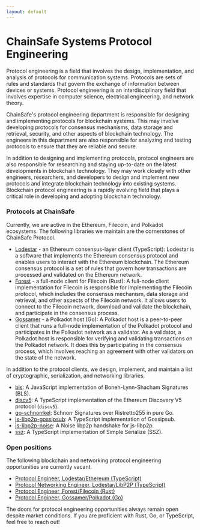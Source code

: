 ```yaml
---
layout: default
---
```


# ChainSafe Systems Protocol Engineering

Protocol engineering is a field that involves the design, implementation, and
analysis of protocols for communication systems. Protocols are sets of rules
and standards that govern the exchange of information between devices or
systems. Protocol engineering is an interdisciplinary field that involves
expertise in computer science, electrical engineering, and network theory.

ChainSafe's protocol engineering department is responsible for designing and
implementing protocols for blockchain systems. This may involve developing
protocols for consensus mechanisms, data storage and retrieval, security, and
other aspects of blockchain technology. The engineers in this department are
also responsible for analyzing and testing protocols to ensure that they are
reliable and secure.

In addition to designing and implementing protocols, protocol engineers are also
responsible for researching and staying up-to-date on the latest developments in
blockchain technology. They may work closely with other engineers, researchers,
and developers to design and implement new protocols and integrate blockchain
technology into existing systems. Blockchain protocol engineering is a rapidly
evolving field that plays a critical role in developing and adopting blockchain
technology.

### Protocols at ChainSafe

Currently, we are active in the Ethereum, Filecoin, and Polkadot ecosystems.
The following libraries we maintain are the cornerstones of ChainSafe Protocol.

* [Lodestar](https://lodestar.chainsafe.io) - an Ethereum consensus-layer
  client (TypeScript): Lodestar is a software that implements the Ethereum
  consensus protocol and enables users to interact with the Ethereum blockchain.
  The Ethereum consensus protocol is a set of rules that govern how transactions
  are processed and validated on the Ethereum network.
* [Forest](https://github.com/ChainSafe/forest) - a full-node client for
  Filecoin (Rust): A full-node client implementation for Filecoin is
  responsible for implementing the Filecoin protocol, which includes the
  consensus mechanism, data storage and retrieval, and other aspects of the
  Filecoin network. It allows users to connect to the Filecoin network, download
  and validate the blockchain, and participate in the consensus process.
* [Gossamer](https://github.com/ChainSafe/gossamer) - a Polkadot host (Go):
  A Polkadot host is a peer-to-peer client that runs a full-node implementation
  of the Polkadot protocol and participates in the Polkadot network as a
  validator. As a validator, a Polkadot host is responsible for verifying and
  validating transactions on the Polkadot network. It does this by participating
  in the consensus process, which involves reaching an agreement with other
  validators on the state of the network.

In addition to the protocol clients, we design, implement, and maintain a list
of cryptographic, serialization, and networking libraries.

* [bls](https://github.com/ChainSafe/bls): A JavaScript implementation of
  Boneh-Lynn-Shacham Signatures (BLS).
* [discv5](https://github.com/ChainSafe/discv5): A TypeScript implementation of
  the Ethereum Discovery V5 protocol (`discv5`).
* [go-schnorrkel](https://github.com/ChainSafe/go-schnorrkel): Schnorr
  Signatures over Ristretto255 in pure Go.
* [js-libp2p-gossipsub](https://github.com/ChainSafe/js-libp2p-gossipsub):
  A TypeScript implementation of Gossipsub.
* [js-libp2p-noise](https://github.com/ChainSafe/js-libp2p-noise): A Noise
  libp2p handshake for js-libp2p.
* [ssz](https://github.com/ChainSafe/ssz): A TypeScript implementation of
  Simple Serialize (SSZ).

### Open positions

The following blockchain and networking protocol engineering opportunities are
currently vacant.

* [Protocol Engineer, Lodestar/Ethereum (TypeScript)](./positions/lodestar.html)
* [Protocol Networking Engineer, Lodestar/LibP2P (TypeScript)](./positions/libp2p.html)
* [Protocol Engineer, Forest/Filecoin (Rust)](./positions/forest.html)
* [Protocol Engineer, Gossamer/Polkadot (Go)](./positions/gossamer.html)

The doors for protocol engineering opportunities always remain open despite
market conditions. If you are proficient with Rust, Go, or TypeScript, feel
free to reach out!
